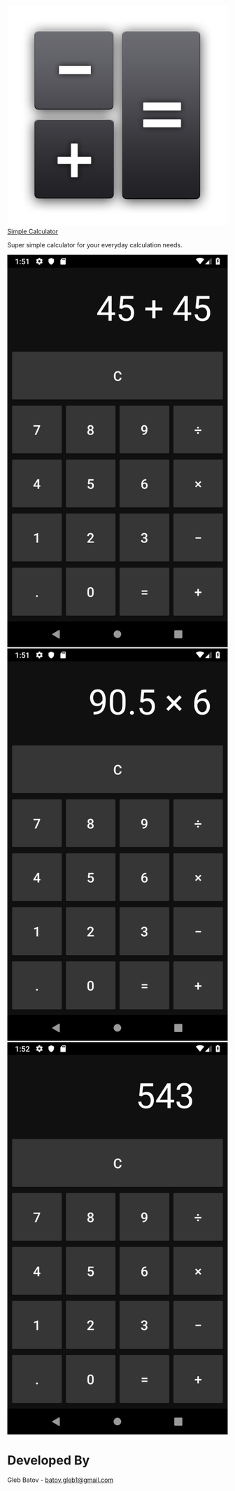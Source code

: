 ![SimpleCalculator][2]
[Simple Calculator][1]

Super simple calculator for your everyday calculation needs.

![alt text](https://github.com/glebbatov/SimpleCalculator/blob/master/1.png)
![alt text](https://github.com/glebbatov/SimpleCalculator/blob/master/2.png)
![alt text](https://github.com/glebbatov/SimpleCalculator/blob/master/3.png)

# Developed By
Gleb Batov - batov.gleb1@gmail.com

 [1]: https://play.google.com/store/apps/details?id=com.glebbatovsimplecalculator.SimpleCalculator
 [2]: https://github.com/glebbatov/SimpleCalculator/blob/master/iconNew.png?=w124
